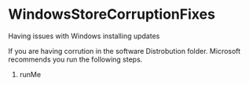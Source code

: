 # WindowsStoreCorruptionFixes
Having issues with Windows installing updates

If you are having corrution in the software Distrobution folder.  Microsoft recommends you run the following steps.

1. runMe
